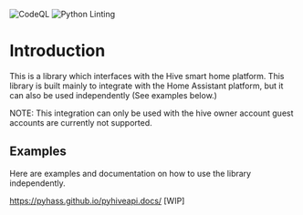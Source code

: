 
![CodeQL](https://github.com/Pyhive/Pyhiveapi/workflows/CodeQL/badge.svg) ![Python Linting](https://github.com/Pyhive/Pyhiveapi/workflows/Python%20package/badge.svg)

# Introduction
This is a library which interfaces with the Hive smart home platform. 
This library is built mainly to integrate with the Home Assistant platform,
but it can also be used independently (See examples below.)

NOTE:
This integration can only be used with the hive owner account guest accounts are currently not supported.


## Examples
Here are examples and documentation on how to use the library independently.

https://pyhass.github.io/pyhiveapi.docs/  [WIP]


